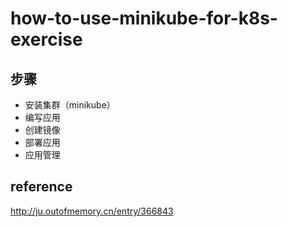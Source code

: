 # how-to-use-minikube-for-k8s-exercise

## 步骤
- 安装集群（minikube）
- 编写应用
- 创建镜像
- 部署应用
- 应用管理

## reference
http://ju.outofmemory.cn/entry/366843  
